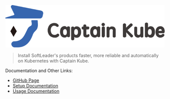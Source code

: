 ![](https://raw.githubusercontent.com/softleader/captain-kube/helm-chart/logo/banner.png)

> Install SoftLeader's products faster, more reliable and automatically on Kubernetes with Captain Kube.

Documentation and Other Links:

- [GitHub Page](https://softleader.github.io/captain-kube/)
- [Setup Documentation](https://github.com/softleader/captain-kube/wiki/Installation)
- [Usage Documentation](https://github.com/softleader/captain-kube/wiki)
